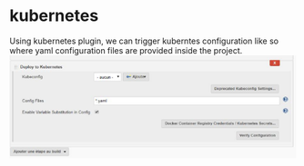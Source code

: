 # kubernetes

Using kubernetes plugin, we can trigger kuberntes configuration like so where yaml configuration files are provided inside the project.
![](images/kubernetes/img_kubernetes_01.png)